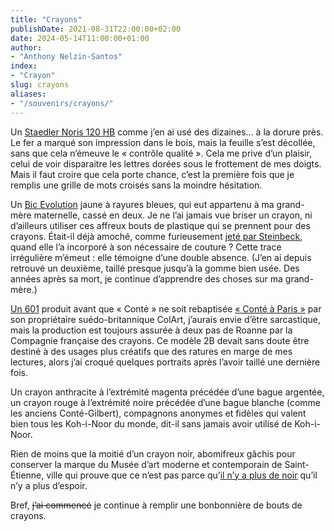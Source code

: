 ```yaml
---
title: "Crayons"
publishDate: 2021-08-31T22:00:00+02:00
date: 2024-05-14T11:00:00+01:00
author:
- "Anthony Nelzin-Santos"
index:
- "Crayon"
slug: crayons
aliases:
- "/souvenirs/crayons/"
---
```


Un [Staedler Noris 120 HB][1] comme j’en ai usé des dizaines… à la dorure près. Le fer a marqué son impression dans le bois, mais la feuille s’est décollée, sans que cela n’émeuve le « contrôle qualité ». Cela me prive d’un plaisir, celui de voir disparaitre les lettres dorées sous le frottement de mes doigts. Mais il faut croire que cela porte chance, c’est la première fois que je remplis une grille de mots croisés sans la moindre hésitation.

Un [Bic Evolution][2] jaune à rayures bleues, qui eut appartenu à ma grand-mère maternelle, cassé en deux. Je ne l’ai jamais vue briser un crayon, ni d’ailleurs utiliser ces affreux bouts de plastique qui se prennent pour des crayons. Était-il déjà amoché, comme furieusement [jeté par Steinbeck][3], quand elle l’a incorporé à son nécessaire de couture ? Cette trace irrégulière m’émeut : elle témoigne d’une double absence. (J’en ai depuis retrouvé un deuxième, taillé presque jusqu’à la gomme bien usée. Des années après sa mort, je continue d’apprendre des choses sur ma grand-mère.)

[Un 601][4] produit avant que « Conté » ne soit rebaptisée [« Conté à Paris »][5] par son propriétaire suédo-britannique ColArt, j’aurais envie d’être sarcastique, mais la production est toujours assurée à deux pas de Roanne par la Compagnie française des crayons. Ce modèle 2B devait sans doute être destiné à des usages plus créatifs que des ratures en marge de mes lectures, alors j’ai croqué quelques portraits après l’avoir taillé une dernière fois.

Un crayon anthracite à l’extrémité magenta précédée d’une bague argentée, un crayon rouge à l’extrémité noire précédée d’une bague blanche (comme les anciens Conté-Gilbert), compagnons anonymes et fidèles qui valent bien tous les Koh-i-Noor du monde, dit-il sans jamais avoir utilisé de Koh-i-Noor.

Rien de moins que la moitié d’un crayon noir, abomifreux gâchis pour conserver la marque du Musée d’art moderne et contemporain de Saint-Étienne, ville qui prouve que ce n’est pas parce qu’[il n’y a plus de noir][6] qu’il n’y a plus d’espoir.

Bref, <s>j’ai commencé</s> je continue à remplir une bonbonnière de bouts de crayons.

[1]:	https://amzn.to/48elm3w "Staedtler Noris 120, Crayons à Papier Hb en Bois de Haute Qualité, Étui Blister de 5 Crayons Hb, 120-2 Bk5d : Amazon.fr: Fournitures de bureau"
[2]:	https://amzn.to/3vgvPwZ "BIC Evolution Original Crayons à Papier avec Gomme Intégrée , Certifiés NF Environnement, Pointe HB, Boîte de 12 : Amazon.fr: Fournitures de bureau"
[3]:	https://blog.blackwing602.com/steinbeck-pencil-length/ "The Steinbeck Pencil Length"
[4]:	https://amzn.to/3GVYoSQ "Conté À Paris Crayon Graphite 4B : Amazon.fr: Fournitures de bureau"
[5]:	https://www.conteaparis.com/fr/ "Home - Conte - French language"
[6]:	https://fr.wikipedia.org/wiki/Bassin_houiller_de_la_Loire "Bassin houiller de la Loire — Wikipédia"